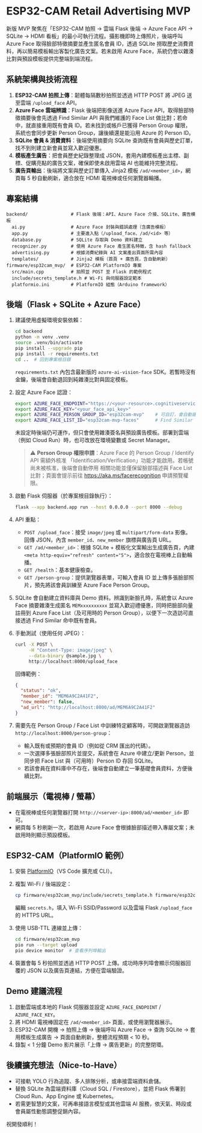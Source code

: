 # ESP32-CAM Retail Advertising MVP

新版 MVP 聚焦在「ESP32-CAM 拍照 → 雲端 Flask 後端 → Azure Face API → SQLite → HDMI 看板」的最小可執行流程。攝影機即時上傳照片，後端呼叫 Azure Face 取得臉部特徵摘要並產生匿名會員 ID，透過 SQLite 撈取歷史消費資料，再以簡易模板輸出客製化廣告文案。若未啟用 Azure Face，系統仍會以雜湊比對與預設模板提供完整端到端流程。

## 系統架構與技術流程

1. **ESP32-CAM 拍照上傳**：韌體每隔數秒拍照並透過 HTTP POST 將 JPEG 送至雲端 `/upload_face` API。
2. **Azure Face 雲端辨識**：Flask 後端把影像送進 Azure Face API，取得臉部特徵摘要後會先透過 Find Similar API 與我們維護的 Face List 做比對；若命中，就直接重用既有會員 ID。若未找到或帳戶已獲得 Person Group 權限，系統也會同步更新 Person Group，讓後續還是能沿用 Azure 的 Person ID。
3. **SQLite 會員 & 消費資料**：後端使用摘要向 SQLite 查詢既有會員與歷史訂單，找不到則建立新會員並寫入歡迎優惠。
4. **模板產生廣告**：把會員歷史紀錄整理成 JSON，套用內建模板產出主標、副標、促購亮點的廣告文案，確保即使未啟用雲端 AI 也能維持完整流程。
5. **廣告頁輸出**：後端將文案與歷史訂單傳入 Jinja2 模板 `/ad/<member_id>`，網頁每 5 秒自動刷新，適合放在 HDMI 電視棒或任何瀏覽器輪播。

## 專案結構

```
backend/                # Flask 後端：API、Azure Face 介接、SQLite、廣告模板
  ai.py                 # Azure Face 封裝與錯誤處理（含廣告模板）
  app.py                # 主要進入點（/upload_face、/ad/<id> 等）
  database.py           # SQLite 存取與 Demo 資料建立
  recognizer.py         # 使用 Azure Face 產生匿名特徵，含 hash fallback
  advertising.py        # 根據消費紀錄與 AI 文案產出頁面所需內容
  templates/            # Jinja2 模板（首頁 + 廣告頁，含自動刷新）
firmware/esp32cam_mvp/  # ESP32-CAM PlatformIO 專案
  src/main.cpp          # 拍照並 POST 至 Flask 的範例程式
  include/secrets_template.h # Wi-Fi 與伺服器設定範本
  platformio.ini        # PlatformIO 組態（Arduino framework）
```

## 後端（Flask + SQLite + Azure Face）

1. 建議使用虛擬環境安裝依賴：

   ```bash
   cd backend
   python -m venv .venv
   source .venv/bin/activate
   pip install --upgrade pip
   pip install -r requirements.txt
   cd ..  # 回到專案根目錄
   ```

   `requirements.txt` 內包含最新版的 `azure-ai-vision-face` SDK。若暫時沒有金鑰，後端會自動退回到純雜湊比對與固定模板。

2. 設定 Azure Face 認證：

   ```bash
   export AZURE_FACE_ENDPOINT="https://<your-resource>.cognitiveservices.azure.com/"
   export AZURE_FACE_KEY="<your_face_api_key>"
   export AZURE_FACE_PERSON_GROUP_ID="esp32cam-mvp"    # 可自訂，會自動建立（選填）
   export AZURE_FACE_LIST_ID="esp32cam-mvp-faces"      # Find Similar 使用的 Face List（可省略使用預設值）
   ```

   未設定時後端仍可運作，但只會使用雜湊簽名與預設廣告模板。部署到雲端（例如 Cloud Run）時，也可改放在環境變數或 Secret Manager。

   > ⚠️ **Person Group 權限申請**：Azure Face 的 Person Group / Identify API 需額外核准
   > 「Identification/Verification」功能才能啟用。若帳號尚未被核准，後端會自動停用
   > 相關功能並僅保留臉部描述與 Face List 比對；頁面會提示前往
   > <https://aka.ms/facerecognition> 申請預覽權限。

3. 啟動 Flask 伺服器（於專案根目錄執行）：

   ```bash
   flask --app backend.app run --host 0.0.0.0 --port 8000 --debug
   ```

4. API 重點：

   - `POST /upload_face`：接受 `image/jpeg` 或 `multipart/form-data` 影像。回傳 JSON，內含 `member_id`、`new_member` 旗標與廣告頁 URL。
   - `GET /ad/<member_id>`：根據 SQLite + 模板化文案輸出生成廣告頁，內建 `<meta http-equiv="refresh" content="5">`，適合放在電視棒上自動輪播。
   - `GET /health`：基本健康檢查。
   - `GET /person-group`：提供瀏覽器表單，可輸入會員 ID 並上傳多張臉部照片，預先將該會員訓練至 Azure Face Person Group。

5. SQLite 會自動建立資料庫與 Demo 資料。辨識到新臉孔時，系統會以 Azure Face 摘要雜湊生成匿名 `MEMxxxxxxxxxx` 並寫入歡迎禮優惠，同時把臉部向量註冊到 Azure Face List（及可用時的 Person Group），以便下一次造訪可直接透過 Find Similar 命中既有會員。

6. 手動測試（使用任何 JPEG）：

   ```bash
   curl -X POST \
        -H "Content-Type: image/jpeg" \
        --data-binary @sample.jpg \
        http://localhost:8000/upload_face
   ```

   回傳範例：

   ```json
   {
     "status": "ok",
     "member_id": "MEM6A9C2A41F2",
     "new_member": false,
     "ad_url": "http://localhost:8000/ad/MEM6A9C2A41F2"
   }
   ```

7. 需要先在 Person Group / Face List 中訓練特定顧客時，可開啟瀏覽器造訪 `http://localhost:8000/person-group`：

   - 輸入既有或預期的會員 ID（例如從 CRM 匯出的代碼）。
   - 一次選擇多張臉部照片並提交，系統會在 Azure 中建立/更新 Person，並同步把 Face List 與（可用時）Person ID 存回 SQLite。
   - 若該會員在資料庫中不存在，後端會自動建立一筆基礎會員資料，方便後續比對。

## 前端展示（電視棒 / 螢幕）

- 在電視棒或任何瀏覽器打開 `http://<server-ip>:8000/ad/<member_id>` 即可。
- 網頁每 5 秒刷新一次，若啟用 Azure Face 會根據臉部描述帶入專屬文案；未啟用時則顯示預設模板。

## ESP32-CAM（PlatformIO 範例）

1. 安裝 [PlatformIO](https://platformio.org/)（VS Code 擴充或 CLI）。
2. 複製 Wi-Fi / 後端設定：

   ```bash
   cp firmware/esp32cam_mvp/include/secrets_template.h firmware/esp32cam_mvp/include/secrets.h
   ```

   編輯 `secrets.h`，填入 Wi-Fi SSID/Password 以及雲端 Flask `/upload_face` 的 HTTPS URL。

3. 使用 USB-TTL 連線並上傳：

   ```bash
   cd firmware/esp32cam_mvp
   pio run --target upload
   pio device monitor  # 查看序列埠輸出
   ```

4. 裝置會每 5 秒拍照並透過 HTTP POST 上傳。成功時序列埠會顯示伺服器回覆的 JSON 以及廣告頁連結，方便在雲端驗證。

## Demo 建議流程

1. 啟動雲端或本地的 Flask 伺服器並設定 `AZURE_FACE_ENDPOINT` / `AZURE_FACE_KEY`。
2. 將 HDMI 電視棒固定在 `/ad/<member_id>` 頁面，或使用瀏覽器展示。
3. ESP32-CAM 開機 → 拍照上傳 → 後端呼叫 Azure Face → 查詢 SQLite → 套用模板生成廣告 → 頁面自動刷新，整體流程預期 < 10 秒。
4. 錄製 < 1 分鐘 Demo 影片展示「上傳 → 廣告更新」的完整閉環。

## 後續擴充想法（Nice-to-Have）

- 可接軌 YOLO 行為追蹤、多人排隊分析，或串接雲端資料倉儲。
- 替換 SQLite 為雲端資料庫（Cloud SQL / Firestore），並把 Flask 佈署到 Cloud Run、App Engine 或 Kubernetes。
- 若需更智慧的文案，可再串接語言模型或其他雲端 AI 服務，依天氣、時段或會員屬性動態調整促銷內容。

祝開發順利！
